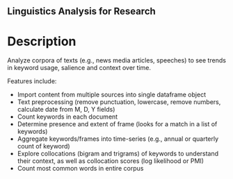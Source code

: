 ## Linguistics Analysis for Research

Description
===========

Analyze corpora of texts (e.g., news media articles, speeches) to see trends in keyword usage, salience and context over time. 

Features include: 
- Import content from multiple sources into single dataframe object
- Text preprocessing (remove punctuation, lowercase, remove numbers, calculate date from M, D, Y fields)
- Count keywords in each document
- Determine presence and extent of frame (looks for a match in a list of keywords)
- Aggregate keywords/frames into time-series (e.g., annual or quarterly count of keyword)
- Explore collocations (bigram and trigrams) of keywords to understand their context, as well as collocation scores (log likelihood or PMI) 
- Count most common words in entire corpus
